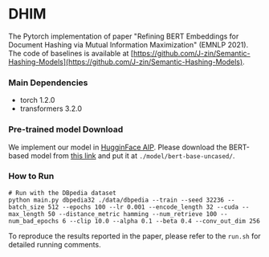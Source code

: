 # DHIM

The Pytorch implementation of paper "Refining BERT Embeddings for Document Hashing via Mutual Information Maximization" (EMNLP 2021). The code of baselines is available at [https://github.com/J-zin/Semantic-Hashing-Models](https://github.com/J-zin/Semantic-Hashing-Models).

### Main Dependencies

- torch 1.2.0
- transformers 3.2.0

### Pre-trained model Download

We implement our model in [HugginFace AIP](https://huggingface.co/). Please download the BERT-based model from [this link](https://huggingface.co/bert-base-uncased/tree/main) and put it at `./model/bert-base-uncased/`.

### How to Run

```
# Run with the DBpedia dataset
python main.py dbpedia32 ./data/dbpedia --train --seed 32236 --batch_size 512 --epochs 100 --lr 0.001 --encode_length 32 --cuda --max_length 50 --distance_metric hamming --num_retrieve 100 --num_bad_epochs 6 --clip 10.0 --alpha 0.1 --beta 0.4 --conv_out_dim 256
```

To reproduce the results reported in the paper, please refer to the `run.sh` for detailed running comments.

